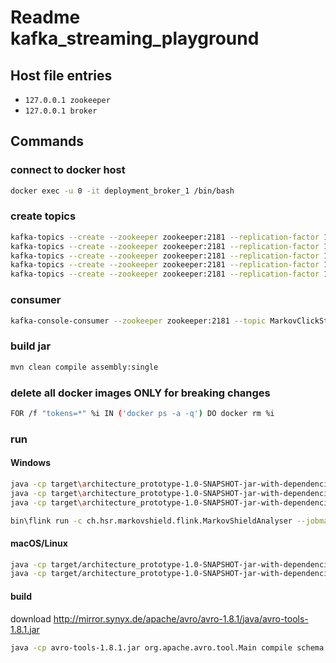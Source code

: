 # Readme kafka_streaming_playground
## Host file entries
 - `127.0.0.1 zookeeper`
 - `127.0.0.1 broker`

## Commands
### connect to docker host
```bash
docker exec -u 0 -it deployment_broker_1 /bin/bash
```
### create topics
```bash
kafka-topics --create --zookeeper zookeeper:2181 --replication-factor 1 --partitions 1 --topic MarkovLogins
kafka-topics --create --zookeeper zookeeper:2181 --replication-factor 1 --partitions 1 --topic MarkovClicks
kafka-topics --create --zookeeper zookeeper:2181 --replication-factor 1 --partitions 1 --topic MarkovUserModels
kafka-topics --create --zookeeper zookeeper:2181 --replication-factor 1 --partitions 1 --topic MarkovClickStreams
kafka-topics --create --zookeeper zookeeper:2181 --replication-factor 1 --partitions 1 --topic MarkovClickStreamValidations

```
### consumer
```bash
kafka-console-consumer --zookeeper zookeeper:2181 --topic MarkovClickStreamValidations --from-beginning --property print.key=true
```
### build jar
```bash
mvn clean compile assembly:single
```
### delete all docker images ONLY for breaking changes
```bash
FOR /f "tokens=*" %i IN ('docker ps -a -q') DO docker rm %i
```
### run
#### Windows
```bash
java -cp target\architecture_prototype-1.0-SNAPSHOT-jar-with-dependencies.jar ch.hsr.markovshield.kafkastream.MarkovModelGenerator
java -cp target\architecture_prototype-1.0-SNAPSHOT-jar-with-dependencies.jar ch.hsr.markovshield.kafkastream.MarkovClickAndLoginGenerator
java -cp target\architecture_prototype-1.0-SNAPSHOT-jar-with-dependencies.jar ch.hsr.markovshield.kafkastream.MarkovShieldClickstreams
```
```bash
bin\flink run -c ch.hsr.markovshield.flink.MarkovShieldAnalyser --jobmanager jobmanager:6123 C:\Users\maede\Documents\architecture_prototype\target\architecture_prototype-1.0-SNAPSHOT-jar-with-dependencies.jar
```
#### macOS/Linux
```bash
java -cp target/architecture_prototype-1.0-SNAPSHOT-jar-with-dependencies.jar ch.hsr.markovshield.kafkastream.MarkovClickAndLoginGenerator
java -cp target/architecture_prototype-1.0-SNAPSHOT-jar-with-dependencies.jar ch.hsr.markovshield.kafkastream.MarkovShieldClickstreams
```

#### build
download http://mirror.synyx.de/apache/avro/avro-1.8.1/java/avro-tools-1.8.1.jar
```bash
java -cp avro-tools-1.8.1.jar org.apache.avro.tool.Main compile schema TypeReuseTest.avsc CompoundSubTypeExtended.avsc DirWithOtherAvscFiles OutputDir
```